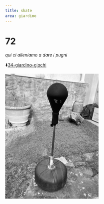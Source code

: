```yaml
---
title: skate
area: giardino
---
```

# 72
_qui ci alleniamo a dare i pugni_

⬇️[34-giardino-giochi](34-giardino-giochi.md)

![foto_125](_assets/preview/foto_125.jpg)